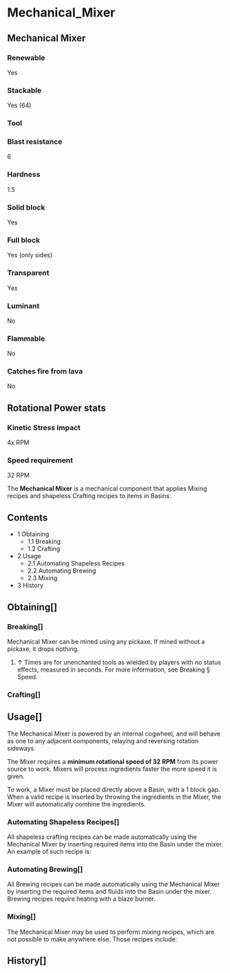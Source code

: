 # Mechanical_Mixer

## Mechanical Mixer

### Renewable

Yes

### Stackable

Yes (64)

### Tool

### Blast resistance

6

### Hardness

1.5

### Solid block

Yes

### Full block

Yes (only sides)

### Transparent

Yes

### Luminant

No

### Flammable

No

### Catches fire from lava

No

## Rotational Power stats

### Kinetic Stress impact

4x RPM

### Speed requirement

32 RPM

The **Mechanical Mixer** is a mechanical component that applies Mixing recipes and shapeless Crafting recipes to items in Basins.

## Contents

- 1 Obtaining
    - 1.1 Breaking
    - 1.2 Crafting
- 2 Usage
    - 2.1 Automating Shapeless Recipes
    - 2.2 Automating Brewing
    - 2.3 Mixing
- 3 History

## Obtaining[]

### Breaking[]

Mechanical Mixer can be mined using any pickaxe. If mined without a pickaxe, it drops nothing.

1. ↑ Times are for unenchanted tools as wielded by players with no status effects, measured in seconds. For more information, see Breaking § Speed.

### Crafting[]

## Usage[]

The Mechanical Mixer is powered by an internal cogwheel, and will behave as one to any adjacent components, relaying and reversing rotation sideways.

The Mixer requires a **minimum rotational speed of 32 RPM** from its power source to work. Mixers will process ingredients faster the more speed it is given.

To work, a Mixer must be placed directly above a Basin, with a 1 block gap. When a valid recipe is inserted by throwing the ingredients in the Mixer, the Mixer will automatically combine the ingredients.

### Automating Shapeless Recipes[]

All shapeless crafting recipes can be made automatically using the Mechanical Mixer by inserting required items into the Basin under the mixer. An example of such recipe is:

### Automating Brewing[]

All Brewing recipes can be made automatically using the Mechanical Mixer by inserting the required items and fluids into the Basin under the mixer. Brewing recipes require heating with a blaze burner.

### Mixing[]

The Mechanical Mixer may be used to perform mixing recipes, which are not possible to make anywhere else. Those recipes include:

## History[]